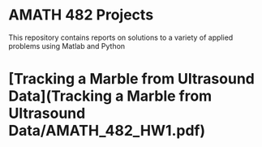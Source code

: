 # AMATH 482 Projects
This repository contains reports on solutions to a variety of applied problems using Matlab and Python

# [Tracking a Marble from Ultrasound Data](Tracking a Marble from Ultrasound Data/AMATH_482_HW1.pdf)
